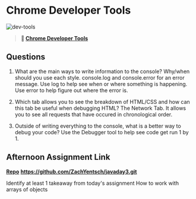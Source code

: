 # Chrome Developer Tools

![dev-tools](https://bcw.blob.core.windows.net/public/img/lesson-images/4571780153354770)

> **📖 [Chrome Developer Tools](https://codeworksacademy.com/fs-student-guide/resources/wk2/03-Chrome-Dev-Tools)**

## Questions

1. What are the main ways to write information to the console? Why/when should you use each style.
console.log and console.error for an error message.
Use log to help see when or where something is happening. Use error to help figure out where the error is.

2. Which tab allows you to see the breakdown of HTML/CSS and how can this tab be useful when debugging HTML?
The Network Tab. It allows you to see all requests that have occured in chronological order.


3. Outside of writing everything to the console, what is a better way to debug your code?
Use the Debugger tool to help see code get run 1 by 1.

## Afternoon Assignment Link

**[Repo](https://github.com/ZachYentsch/<ASSIGNMENT_REPO>)**
**https://github.com/ZachYentsch/javaday3.git**


Identify at least 1 takeaway from today's assignment
How to work with arrays of objects
